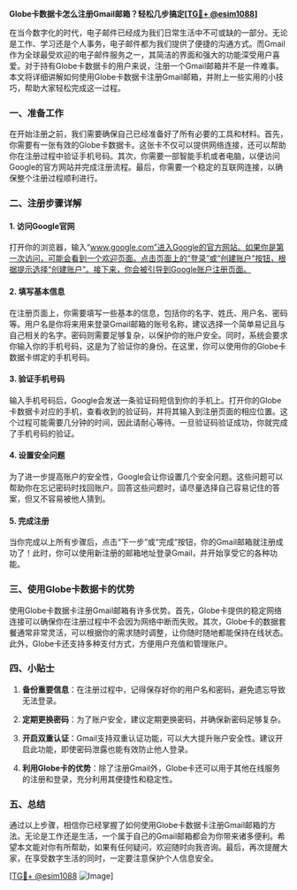 **Globe卡数据卡怎么注册Gmail邮箱？轻松几步搞定[[TG💪+ @esim1088](https://t.me/s/esim1088)]**

在当今数字化的时代，电子邮件已经成为我们日常生活中不可或缺的一部分。无论是工作、学习还是个人事务，电子邮件都为我们提供了便捷的沟通方式。而Gmail作为全球最受欢迎的电子邮件服务之一，其简洁的界面和强大的功能深受用户喜爱。对于持有Globe卡数据卡的用户来说，注册一个Gmail邮箱并不是一件难事。本文将详细讲解如何使用Globe卡数据卡注册Gmail邮箱，并附上一些实用的小技巧，帮助大家轻松完成这一过程。

### 一、准备工作

在开始注册之前，我们需要确保自己已经准备好了所有必要的工具和材料。首先，你需要有一张有效的Globe卡数据卡。这张卡不仅可以提供网络连接，还可以帮助你在注册过程中验证手机号码。其次，你需要一部智能手机或者电脑，以便访问Google的官方网站并完成注册流程。最后，你需要一个稳定的互联网连接，以确保整个注册过程顺利进行。

### 二、注册步骤详解

#### 1. 访问Google官网

打开你的浏览器，输入“www.google.com”进入Google的官方网站。如果你是第一次访问，可能会看到一个欢迎页面。点击页面上的“登录”或“创建账户”按钮，根据提示选择“创建账户”。接下来，你会被引导到Google账户注册页面。

#### 2. 填写基本信息

在注册页面上，你需要填写一些基本的信息，包括你的名字、姓氏、用户名、密码等。用户名是你将来用来登录Gmail邮箱的账号名称，建议选择一个简单易记且与自己相关的名字。密码则需要足够复杂，以保护你的账户安全。同时，系统会要求你输入你的手机号码，这是为了验证你的身份。在这里，你可以使用你的Globe卡数据卡绑定的手机号码。

#### 3. 验证手机号码

输入手机号码后，Google会发送一条验证码短信到你的手机上。打开你的Globe卡数据卡对应的手机，查看收到的验证码，并将其输入到注册页面的相应位置。这个过程可能需要几分钟的时间，因此请耐心等待。一旦验证码验证成功，你就完成了手机号码的验证。

#### 4. 设置安全问题

为了进一步提高账户的安全性，Google会让你设置几个安全问题。这些问题可以帮助你在忘记密码时找回账户。回答这些问题时，请尽量选择自己容易记住的答案，但又不容易被他人猜到。

#### 5. 完成注册

当你完成以上所有步骤后，点击“下一步”或“完成”按钮，你的Gmail邮箱就注册成功了！此时，你可以使用新注册的邮箱地址登录Gmail，并开始享受它的各种功能。

### 三、使用Globe卡数据卡的优势

使用Globe卡数据卡注册Gmail邮箱有许多优势。首先，Globe卡提供的稳定网络连接可以确保你在注册过程中不会因为网络中断而失败。其次，Globe卡的数据套餐通常非常灵活，可以根据你的需求随时调整，让你随时随地都能保持在线状态。此外，Globe卡还支持多种支付方式，方便用户充值和管理账户。

### 四、小贴士

1. **备份重要信息**：在注册过程中，记得保存好你的用户名和密码，避免遗忘导致无法登录。
   
2. **定期更换密码**：为了账户安全，建议定期更换密码，并确保新密码足够复杂。

3. **开启双重认证**：Gmail支持双重认证功能，可以大大提升账户安全性。建议开启此功能，即使密码泄露也能有效防止他人登录。

4. **利用Globe卡的优势**：除了注册Gmail外，Globe卡还可以用于其他在线服务的注册和登录，充分利用其便捷性和稳定性。

### 五、总结

通过以上步骤，相信你已经掌握了如何使用Globe卡数据卡注册Gmail邮箱的方法。无论是工作还是生活，一个属于自己的Gmail邮箱都会为你带来诸多便利。希望本文能对你有所帮助，如果有任何疑问，欢迎随时向我咨询。最后，再次提醒大家，在享受数字生活的同时，一定要注意保护个人信息安全。

[[TG💪+ @esim1088](https://t.me/s/esim1088) ![Image](https://i.postimg.cc/4NQfJmqS/Snipaste-2025-05-13-00-14-12.png)]